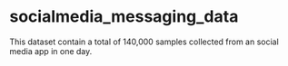 # socialmedia_messaging_data

This dataset contain a total of 140,000 samples collected from an social media app in one day.
